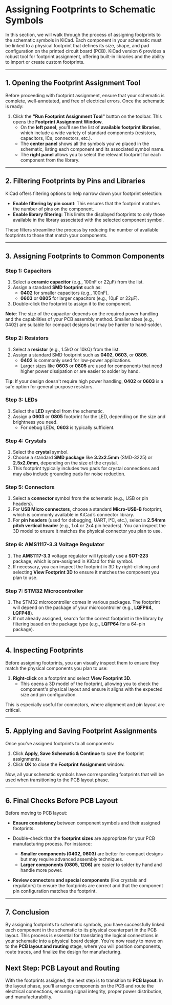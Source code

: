 # Assigning Footprints to Schematic Symbols

In this section, we will walk through the process of assigning footprints to the schematic symbols in KiCad. Each component in your schematic must be linked to a physical footprint that defines its size, shape, and pad configuration on the printed circuit board (PCB). KiCad version 6 provides a robust tool for footprint assignment, offering built-in libraries and the ability to import or create custom footprints.

---

## **1. Opening the Footprint Assignment Tool**

Before proceeding with footprint assignment, ensure that your schematic is complete, well-annotated, and free of electrical errors. Once the schematic is ready:
1. Click the **"Run Footprint Assignment Tool"** button on the toolbar. This opens the **Footprint Assignment Window**.
   - On the **left panel**, you’ll see the list of **available footprint libraries**, which include a wide variety of standard components (resistors, capacitors, ICs, connectors, etc.).
   - The **center panel** shows all the symbols you’ve placed in the schematic, listing each component and its associated symbol name.
   - The **right panel** allows you to select the relevant footprint for each component from the library.

---

## **2. Filtering Footprints by Pins and Libraries**

KiCad offers filtering options to help narrow down your footprint selection:
- **Enable filtering by pin count**: This ensures that the footprint matches the number of pins on the component.
- **Enable library filtering**: This limits the displayed footprints to only those available in the library associated with the selected component symbol.
  
These filters streamline the process by reducing the number of available footprints to those that match your components.

---

## **3. Assigning Footprints to Common Components**

### **Step 1: Capacitors**
1. Select a **ceramic capacitor** (e.g., 100nF or 22µF) from the list.
2. Assign a standard **SMD footprint** such as:
   - **0402** for smaller capacitors (e.g., 100nF).
   - **0603** or **0805** for larger capacitors (e.g., 10µF or 22µF).
3. Double-click the footprint to assign it to the component.

**Note**: The size of the capacitor depends on the required power handling and the capabilities of your PCB assembly method. Smaller sizes (e.g., 0402) are suitable for compact designs but may be harder to hand-solder.

### **Step 2: Resistors**
1. Select a **resistor** (e.g., 1.5kΩ or 10kΩ) from the list.
2. Assign a standard SMD footprint such as **0402**, **0603**, or **0805**.
   - **0402** is commonly used for low-power applications.
   - Larger sizes like **0603** or **0805** are used for components that need higher power dissipation or are easier to solder by hand.
   
**Tip**: If your design doesn't require high power handling, **0402** or **0603** is a safe option for general-purpose resistors.

### **Step 3: LEDs**
1. Select the **LED** symbol from the schematic.
2. Assign a **0603** or **0805** footprint for the LED, depending on the size and brightness you need.
   - For debug LEDs, **0603** is typically sufficient.

### **Step 4: Crystals**
1. Select the **crystal** symbol.
2. Choose a standard **SMD package** like **3.2x2.5mm** (SMD-3225) or **2.5x2.0mm**, depending on the size of the crystal.
3. This footprint typically includes two pads for crystal connections and may also include grounding pads for noise reduction.

### **Step 5: Connectors**
1. Select a **connector** symbol from the schematic (e.g., USB or pin headers).
2. For **USB Micro connectors**, choose a standard **Micro-USB-B** footprint, which is commonly available in KiCad’s connector library.
3. For **pin headers** (used for debugging, UART, I²C, etc.), select a **2.54mm pitch vertical header** (e.g., 1x4 or 2x4 pin headers). You can inspect the 3D model to ensure it matches the physical connector you plan to use.

### **Step 6: AMS1117-3.3 Voltage Regulator**
1. The **AMS1117-3.3** voltage regulator will typically use a **SOT-223** package, which is pre-assigned in KiCad for this symbol.
2. If necessary, you can inspect the footprint in 3D by right-clicking and selecting **View Footprint 3D** to ensure it matches the component you plan to use.

### **Step 7: STM32 Microcontroller**
1. The STM32 microcontroller comes in various packages. The footprint will depend on the package of your microcontroller (e.g., **LQFP64**, **LQFP48**).
2. If not already assigned, search for the correct footprint in the library by filtering based on the package type (e.g., **LQFP64** for a 64-pin package).

---

## **4. Inspecting Footprints**

Before assigning footprints, you can visually inspect them to ensure they match the physical components you plan to use:
1. **Right-click** on a footprint and select **View Footprint 3D**.
   - This opens a 3D model of the footprint, allowing you to check the component's physical layout and ensure it aligns with the expected size and pin configuration.
   
This is especially useful for connectors, where alignment and pin layout are critical.

---

## **5. Applying and Saving Footprint Assignments**

Once you’ve assigned footprints to all components:
1. Click **Apply, Save Schematic & Continue** to save the footprint assignments.
2. Click **OK** to close the **Footprint Assignment** window.

Now, all your schematic symbols have corresponding footprints that will be used when transitioning to the PCB layout phase.

---

## **6. Final Checks Before PCB Layout**

Before moving to PCB layout:
- **Ensure consistency** between component symbols and their assigned footprints.
- Double-check that the **footprint sizes** are appropriate for your PCB manufacturing process. For instance:
  - **Smaller components (0402, 0603)** are better for compact designs but may require advanced assembly techniques.
  - **Larger components (0805, 1206)** are easier to solder by hand and handle more power.

- **Review connectors and special components** (like crystals and regulators) to ensure the footprints are correct and that the component pin configuration matches the footprint.

---

## **7. Conclusion**

By assigning footprints to schematic symbols, you have successfully linked each component in the schematic to its physical counterpart in the PCB layout. This process is essential for translating the logical connections in your schematic into a physical board design. You’re now ready to move on to the **PCB layout and routing** stage, where you will position components, route traces, and finalize the design for manufacturing.

## **Next Step: PCB Layout and Routing**
With the footprints assigned, the next step is to transition to **PCB layout**. In the layout phase, you'll arrange components on the PCB and route the electrical connections, ensuring signal integrity, proper power distribution, and manufacturability.